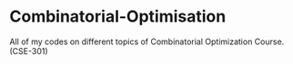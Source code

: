 # Combinatorial-Optimisation
All of my codes on different topics of Combinatorial Optimization Course. (CSE-301)
